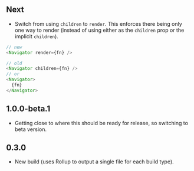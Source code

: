 ## Next

* Switch from using `children` to `render`. This enforces there being only one way to render (instead of using either as the `children` prop or the implicit `children`).

```js
// new
<Navigator render={fn} />

// old
<Navigator children={fn} />
// or
<Navigator>
  {fn}
</Navigator>
```

## 1.0.0-beta.1

* Getting close to where this should be ready for release, so switching to beta version.

## 0.3.0

* New build (uses Rollup to output a single file for each build type).
